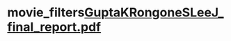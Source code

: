 # movie_filters[GuptaKRongoneSLeeJ_final_report.pdf](https://github.com/jethro-ronald-lee/movie_filters/files/9640140/GuptaKRongoneSLeeJ_final_report.pdf)
